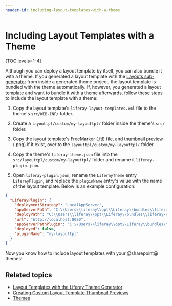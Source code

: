 ```yaml
---
header-id: including-layout-templates-with-a-theme
---
```


# Including Layout Templates with a Theme

[TOC levels=1-4]

Although you can deploy a layout template by itself, you can also bundle it with 
a theme. If you generated a layout template with the [Layouts sub-generator](/docs/7-2/reference/-/knowledge_base/r/creating-layout-templates-with-the-themes-generator) 
from inside a generated theme project, the layout template is bundled with the 
theme automatically. If, however, you generated a layout template and want to 
bundle it with a theme afterwards, follow these steps to include the layout 
template with a theme:

1.  Copy the layout template's `liferay-layout-templates.xml` file to the 
    theme's `src/WEB-INF/` folder.

2.  Create a `layouttpl/custom/my-layouttpl/` folder inside the theme's `src/` 
    folder.

3.  Copy the layout template's FreeMarker (.ftl) file, and [thumbnail preview](/docs/7-2/frameworks/-/knowledge_base/f/creating-custom-layout-template-thumbnail-previews) 
    (.png) if it exist, over to the `layouttpl/custom/my-layouttpl/` folder.

4.  Copy the theme's `liferay-theme.json` file into the 
    `src/layouttpl/custom/my-layouttpl/` folder and rename it 
    `liferay-plugin.json`.

5.  Open `liferay-plugin.json`, rename the `LiferayTheme` entry `LiferayPlugin`, 
    and replace the `pluginName` entry's value with the name of the layout 
    template. Below is an example configuration:

```json    
{
  "LiferayPlugin": {
    "deploymentStrategy": "LocalAppServer",
    "appServerPath": "C:\\Users\\liferay\\opt\\Liferay\\bundles\\liferay-ce-portal-tomcat-7.2.0\\tomcat-9.0.10",
    "deployPath": "C:\\Users\\liferay\\opt\\Liferay\\bundles\\liferay-ce-portal-tomcat-7.2.0\\tomcat-9.0.10\\deploy",
    "url": "http://localhost:8080",
    "appServerPathPlugin": "C:\\Users\\liferay\\opt\\Liferay\\bundles\\liferay-ce-portal-tomcat-7.2.0\\tomcat-9.0.10\\webapps\\my-layouttpl",
    "deployed": false,
    "pluginName": "my-layouttpl"
  }
}
```

Now you know how to include layout templates with your @sharepoint@ themes! 

## Related topics

- [Layout Templates with the Liferay Theme Generator](/docs/7-2/reference/-/knowledge_base/r/creating-layout-templates-with-the-themes-generator)
- [Creating Custom Layout Template Thumbnail Previews](/docs/7-2/frameworks/-/knowledge_base/f/creating-custom-layout-template-thumbnail-previews)
- [Themes](/docs/7-2/frameworks/-/knowledge_base/f/themes-introduction)
